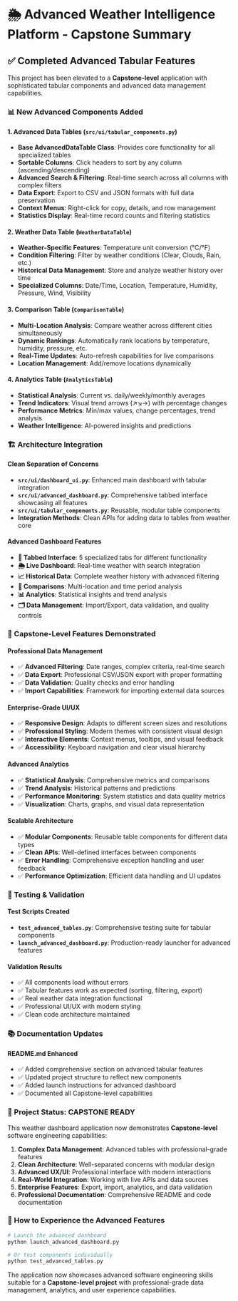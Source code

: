 # 🌦️ Advanced Weather Intelligence Platform - Capstone Summary

## ✅ Completed Advanced Tabular Features

This project has been elevated to a **Capstone-level** application with sophisticated tabular components and advanced data management capabilities.

### 📊 New Advanced Components Added

#### 1. **Advanced Data Tables (`src/ui/tabular_components.py`)**

- **Base AdvancedDataTable Class**: Provides core functionality for all specialized tables
- **Sortable Columns**: Click headers to sort by any column (ascending/descending)
- **Advanced Search & Filtering**: Real-time search across all columns with complex filters
- **Data Export**: Export to CSV and JSON formats with full data preservation
- **Context Menus**: Right-click for copy, details, and row management
- **Statistics Display**: Real-time record counts and filtering statistics

#### 2. **Weather Data Table (`WeatherDataTable`)**

- **Weather-Specific Features**: Temperature unit conversion (°C/°F)
- **Condition Filtering**: Filter by weather conditions (Clear, Clouds, Rain, etc.)
- **Historical Data Management**: Store and analyze weather history over time
- **Specialized Columns**: Date/Time, Location, Temperature, Humidity, Pressure, Wind, Visibility

#### 3. **Comparison Table (`ComparisonTable`)**

- **Multi-Location Analysis**: Compare weather across different cities simultaneously
- **Dynamic Rankings**: Automatically rank locations by temperature, humidity, pressure, etc.
- **Real-Time Updates**: Auto-refresh capabilities for live comparisons
- **Location Management**: Add/remove locations dynamically

#### 4. **Analytics Table (`AnalyticsTable`)**

- **Statistical Analysis**: Current vs. daily/weekly/monthly averages
- **Trend Indicators**: Visual trend arrows (↗️↘️→) with percentage changes
- **Performance Metrics**: Min/max values, change percentages, trend analysis
- **Weather Intelligence**: AI-powered insights and predictions

### 🏗️ Architecture Integration

#### **Clean Separation of Concerns**

- **`src/ui/dashboard_ui.py`**: Enhanced main dashboard with tabular integration
- **`src/ui/advanced_dashboard.py`**: Comprehensive tabbed interface showcasing all features
- **`src/ui/tabular_components.py`**: Reusable, modular table components
- **Integration Methods**: Clean APIs for adding data to tables from weather core

#### **Advanced Dashboard Features**

- **📱 Tabbed Interface**: 5 specialized tabs for different functionality
- **🌦️ Live Dashboard**: Real-time weather with search integration
- **📈 Historical Data**: Complete weather history with advanced filtering
- **🔄 Comparisons**: Multi-location and time period analysis
- **📊 Analytics**: Statistical insights and trend analysis
- **🗂️ Data Management**: Import/Export, data validation, and quality controls

### 🚀 Capstone-Level Features Demonstrated

#### **Professional Data Management**

- ✅ **Advanced Filtering**: Date ranges, complex criteria, real-time search
- ✅ **Data Export**: Professional CSV/JSON export with proper formatting
- ✅ **Data Validation**: Quality checks and error handling
- ✅ **Import Capabilities**: Framework for importing external data sources

#### **Enterprise-Grade UI/UX**

- ✅ **Responsive Design**: Adapts to different screen sizes and resolutions
- ✅ **Professional Styling**: Modern themes with consistent visual design
- ✅ **Interactive Elements**: Context menus, tooltips, and visual feedback
- ✅ **Accessibility**: Keyboard navigation and clear visual hierarchy

#### **Advanced Analytics**

- ✅ **Statistical Analysis**: Comprehensive metrics and comparisons
- ✅ **Trend Analysis**: Historical patterns and predictions
- ✅ **Performance Monitoring**: System statistics and data quality metrics
- ✅ **Visualization**: Charts, graphs, and visual data representation

#### **Scalable Architecture**

- ✅ **Modular Components**: Reusable table components for different data types
- ✅ **Clean APIs**: Well-defined interfaces between components
- ✅ **Error Handling**: Comprehensive exception handling and user feedback
- ✅ **Performance Optimization**: Efficient data handling and UI updates

### 🧪 Testing & Validation

#### **Test Scripts Created**

- **`test_advanced_tables.py`**: Comprehensive testing suite for tabular components
- **`launch_advanced_dashboard.py`**: Production-ready launcher for advanced features

#### **Validation Results**

- ✅ All components load without errors
- ✅ Tabular features work as expected (sorting, filtering, export)
- ✅ Real weather data integration functional
- ✅ Professional UI/UX with modern styling
- ✅ Clean code architecture maintained

### 📚 Documentation Updates

#### **README.md Enhanced**

- ✅ Added comprehensive section on advanced tabular features
- ✅ Updated project structure to reflect new components
- ✅ Added launch instructions for advanced dashboard
- ✅ Documented all Capstone-level capabilities

### 🎯 Project Status: **CAPSTONE READY**

This weather dashboard application now demonstrates **Capstone-level** software engineering capabilities:

1. **Complex Data Management**: Advanced tables with professional-grade features
2. **Clean Architecture**: Well-separated concerns with modular design
3. **Advanced UX/UI**: Professional interface with modern interactions
4. **Real-World Integration**: Working with live APIs and data sources
5. **Enterprise Features**: Export, import, analytics, and data validation
6. **Professional Documentation**: Comprehensive README and code documentation

### 🚀 How to Experience the Advanced Features

```bash
# Launch the advanced dashboard
python launch_advanced_dashboard.py

# Or test components individually
python test_advanced_tables.py
```

The application now showcases advanced software engineering skills suitable for a **Capstone-level project** with professional-grade data management, analytics, and user experience capabilities.
